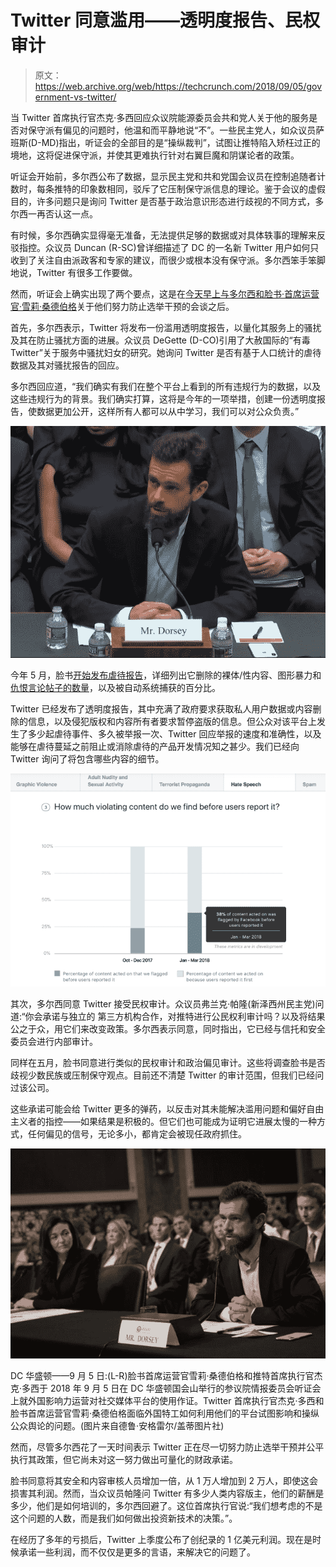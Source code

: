 # Twitter 同意滥用——透明度报告、民权审计

> 原文：<https://web.archive.org/web/https://techcrunch.com/2018/09/05/government-vs-twitter/>

当 Twitter 首席执行官杰克·多西回应众议院能源委员会共和党人关于他的服务是否对保守派有偏见的问题时，他温和而平静地说“不”。一些民主党人，如众议员萨班斯(D-MD)指出，听证会的全部目的是“操纵裁判”，试图让推特陷入矫枉过正的境地，这将促进保守派，并使其更难执行针对右翼巨魔和阴谋论者的政策。

听证会开始前，多尔西公布了数据，显示民主党和共和党国会议员在控制追随者计数时，每条推特的印象数相同，驳斥了它压制保守派信息的理论。鉴于会议的虚假目的，许多问题只是询问 Twitter 是否基于政治意识形态进行歧视的不同方式，多尔西一再否认这一点。

有时候，多尔西确实显得毫无准备，无法提供足够的数据或对具体轶事的理解来反驳指控。众议员 Duncan (R-SC)曾详细描述了 DC 的一名新 Twitter 用户如何只收到了关注自由派政客和专家的建议，而很少或根本没有保守派。多尔西笨手笨脚地说，Twitter 有很多工作要做。

然而，听证会上确实出现了两个要点，这是在[今天早上与多尔西和脸书·首席运营官·雪莉·桑德伯格](https://web.archive.org/web/20230306043024/https://techcrunch.com/2018/09/05/highlights-from-the-senate-intelligence-hearing-with-facebook-and-twitter/)关于他们努力防止选举干预的会谈之后。

首先，多尔西表示，Twitter 将发布一份滥用透明度报告，以量化其服务上的骚扰及其在防止骚扰方面的进展。众议员 DeGette (D-CO)引用了大赦国际的“有毒 Twitter”关于服务中骚扰妇女的研究。她询问 Twitter 是否有基于人口统计的虐待数据及其对骚扰报告的回应。

多尔西回应道，“我们确实有我们在整个平台上看到的所有违规行为的数据，以及这些违规行为的背景。我们确实打算，这将是今年的一项举措，创建一份透明度报告，使数据更加公开，这样所有人都可以从中学习，我们可以对公众负责。”

![](img/b85cd42fd03eda53dd1c7d5f59c70057.png)

今年 5 月，脸书[开始发布虐待报告](https://web.archive.org/web/20230306043024/https://techcrunch.com/2018/05/15/facebooks-new-transparency-report-now-includes-data-on-takedowns-of-bad-content-including-hate-speech/)，详细列出它删除的裸体/性内容、图形暴力和[仇恨言论帖子的数量](https://web.archive.org/web/20230306043024/https://transparency.facebook.com/community-standards-enforcement#hate-speech)，以及被自动系统捕获的百分比。

Twitter 已经发布了透明度报告，其中充满了政府要求获取私人用户数据或内容删除的信息，以及侵犯版权和内容所有者要求暂停盗版的信息。但公众对该平台上发生了多少起虐待事件、多久被举报一次、Twitter 回应举报的速度和准确性，以及能够在虐待蔓延之前阻止或消除虐待的产品开发情况知之甚少。我们已经向 Twitter 询问了将包含哪些内容的细节。

![](img/51781f6576458febf8d2e2f76f7e46a7.png)

其次，多尔西同意 Twitter 接受民权审计。众议员弗兰克·帕隆(新泽西州民主党)问道:“你会承诺与独立的  第三方机构合作，对推特进行公民权利审计吗？以及将结果公之于众，用它们来改变政策。多尔西表示同意，同时指出，它已经与信托和安全委员会进行内部审计。

同样在五月，脸书同意进行类似的民权审计和政治偏见审计。这些将调查脸书是否歧视少数民族或压制保守观点。目前还不清楚 Twitter 的审计范围，但我们已经问过该公司。

这些承诺可能会给 Twitter 更多的弹药，以反击对其未能解决滥用问题和偏好自由主义者的指控——如果结果是积极的。但它们也可能成为证明它进展太慢的一种方式，任何偏见的信号，无论多小，都肯定会被现任政府抓住。

![](img/c75be5e816f4b640a5bf747d07feb9be.png)

DC 华盛顿——9 月 5 日:(L-R)脸书首席运营官雪莉·桑德伯格和推特首席执行官杰克·多西于 2018 年 9 月 5 日在 DC 华盛顿国会山举行的参议院情报委员会听证会上就外国影响力运营对社交媒体平台的使用作证。Twitter 首席执行官杰克·多西和脸书首席运营官雪莉·桑德伯格面临外国特工如何利用他们的平台试图影响和操纵公众舆论的问题。(图片来自德鲁·安格雷尔/盖蒂图片社)

然而，尽管多尔西花了一天时间表示 Twitter 正在尽一切努力防止选举干预并公平执行其政策，但它尚未对这一努力做出可量化的财政承诺。

脸书同意将其安全和内容审核人员增加一倍，从 1 万人增加到 2 万人，即使这会损害其利润。然而，当众议员帕隆问 Twitter 有多少人类内容版主，他们的薪酬是多少，他们是如何培训的，多尔西回避了。这位首席执行官说:“我们想考虑的不是这个问题的人数，而是我们如何做出投资新技术的决策。”。

在经历了多年的亏损后，Twitter 上季度公布了创纪录的 1 亿美元利润。现在是时候承诺一些利润，而不仅仅是更多的言语，来解决它的问题了。